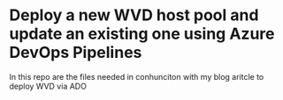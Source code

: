 # Deploy a new WVD host pool and update an existing one using Azure DevOps Pipelines

In this repo are the files needed in conhunciton with my blog aritcle to deploy WVD via ADO
